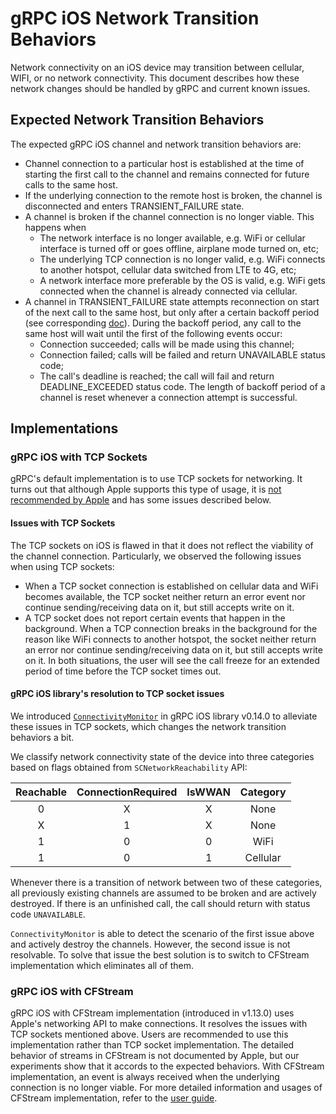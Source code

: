 
# gRPC iOS Network Transition Behaviors
Network connectivity on an iOS device may transition between cellular, WIFI, or
no network connectivity. This document describes how these network changes
should be handled by gRPC and current known issues.

## Expected Network Transition Behaviors
The expected gRPC iOS channel and network transition behaviors are:
* Channel connection to a particular host is established at the time of
  starting the first call to the channel and remains connected for future calls
  to the same host.
* If the underlying connection to the remote host is broken, the channel is
  disconnected and enters TRANSIENT\_FAILURE state.
* A channel is broken if the channel connection is no longer viable. This
  happens when
    * The network interface is no longer available, e.g. WiFi or cellular
      interface is turned off or goes offline, airplane mode turned on, etc;
    * The underlying TCP connection is no longer valid, e.g. WiFi connects to
      another hotspot, cellular data switched from LTE to 4G, etc;
    * A network interface more preferable by the OS is valid, e.g. WiFi gets
      connected when the channel is already connected via cellular.
* A channel in TRANSIENT\_FAILURE state attempts reconnection on start of the
  next call to the same host, but only after a certain backoff period (see
  corresponding
  [doc](https://github.com/grpc/grpc/blob/master/doc/connection-backoff.md)).
  During the backoff period, any call to the same host will wait until the
  first of the following events occur:
    * Connection succeeded; calls will be made using this channel;
    * Connection failed; calls will be failed and return UNAVAILABLE status code;
    * The call's deadline is reached; the call will fail and return
      DEADLINE\_EXCEEDED status code.
  The length of backoff period of a channel is reset whenever a connection
  attempt is successful.

## Implementations
### gRPC iOS with TCP Sockets
gRPC's default implementation is to use TCP sockets for networking. It turns
out that although Apple supports this type of usage, it is [not recommended by
Apple](https://developer.apple.com/library/archive/documentation/NetworkingInternetWeb/Conceptual/NetworkingOverview/SocketsAndStreams/SocketsAndStreams.html)
and has some issues described below.

#### Issues with TCP Sockets
The TCP sockets on iOS is flawed in that it does not reflect the viability of
the channel connection. Particularly, we observed the following issues when
using TCP sockets:
* When a TCP socket connection is established on cellular data and WiFi
  becomes available, the TCP socket neither return an error event nor continue
  sending/receiving data on it, but still accepts write on it.
* A TCP socket does not report certain events that happen in the
  background. When a TCP connection breaks in the background for the reason
  like WiFi connects to another hotspot, the socket neither return an error nor
  continue sending/receiving data on it, but still accepts write on it.
In both situations, the user will see the call freeze for an extended period of
time before the TCP socket times out.

#### gRPC iOS library's resolution to TCP socket issues
We introduced
[`ConnectivityMonitor`](https://developer.apple.com/library/archive/documentation/NetworkingInternetWeb/Conceptual/NetworkingOverview/SocketsAndStreams/SocketsAndStreams.html)
in gRPC iOS library v0.14.0 to alleviate these issues in TCP sockets,
which changes the network transition behaviors a bit.

We classify network connectivity state of the device into three categories
based on flags obtained from `SCNetworkReachability` API:

| Reachable | ConnectionRequired | IsWWAN | **Category** |
|:---------:|:------------------:|:------:|:------------:|
|     0     |          X         |   X    |     None     |
|     X     |          1         |   X    |     None     |
|     1     |          0         |   0    |     WiFi     |
|     1     |          0         |   1    |   Cellular   |

Whenever there is a transition of network between two of these categories, all
previously existing channels are assumed to be broken and are actively
destroyed. If there is an unfinished call, the call should return with status
code `UNAVAILABLE`.

`ConnectivityMonitor` is able to detect the scenario of the first issue above
and actively destroy the channels. However, the second issue is not resolvable.
To solve that issue the best solution is to switch to CFStream implementation
which eliminates all of them.

### gRPC iOS with CFStream
gRPC iOS with CFStream implementation (introduced in v1.13.0) uses Apple's
networking API to make connections. It resolves the issues with TCP sockets
mentioned above. Users are recommended to use this implementation rather than
TCP socket implementation. The detailed behavior of streams in CFStream is not
documented by Apple, but our experiments show that it accords to the expected
behaviors.  With CFStream implementation, an event is always received when the
underlying connection is no longer viable. For more detailed information and
usages of CFStream implementation, refer to the
[user guide](https://github.com/grpc/grpc/blob/master/src/objective-c/README-CFSTREAM.md).
